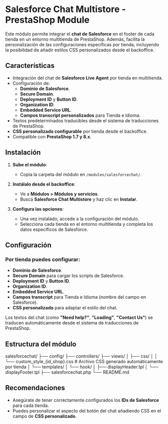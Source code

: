 # Salesforce Chat Multistore - PrestaShop Module

Este módulo permite integrar el **chat de Salesforce** en el footer de cada tienda en un entorno multitienda de PrestaShop. Además, facilita la personalización de las configuraciones específicas por tienda, incluyendo la posibilidad de añadir estilos CSS personalizados desde el backoffice.

## Características

- Integración del chat de **Salesforce Live Agent** por tienda en multitienda.
- Configuración de:
  - **Dominio de Salesforce**.
  - **Secure Domain**.
  - **Deployment ID** y **Button ID**.
  - **Organization ID**.
  - **Embedded Service URL**.
  - **Campos transcript personalizados** para Tienda e Idioma.
- Textos predeterminados traducibles desde el sistema de traducciones de PrestaShop.
- **CSS personalizado configurable** por tienda desde el backoffice.
- Compatible con **PrestaShop 1.7 y 8.x**.

## Instalación

1. **Sube el módulo**:
   - Copia la carpeta del módulo en `/modules/salesforcechat/`.
   
2. **Instálalo desde el backoffice**:
   - Ve a **Módulos > Módulos y servicios**.
   - Busca **Salesforce Chat Multistore** y haz clic en **Instalar**.

3. **Configura las opciones**:
   - Una vez instalado, accede a la configuración del módulo.
   - Selecciona cada tienda en el entorno multitienda y completa los datos específicos de Salesforce.

## Configuración

### Por tienda puedes configurar:

- **Dominio de Salesforce**.
- **Secure Domain** para cargar los scripts de Salesforce.
- **Deployment ID** y **Button ID**.
- **Organization ID**.
- **Embedded Service URL**.
- **Campos transcript** para Tienda e Idioma (nombre del campo en Salesforce).
- **CSS personalizado** para adaptar el estilo del chat.

Los textos del chat (como **"Need help?"**, **"Loading"**, **"Contact Us"**) se traducen automáticamente desde el sistema de traducciones de PrestaShop.

## Estructura del módulo

salesforcechat/ ├── config/ ├── controllers/ ├── views/ │ ├── css/ │ │ └── custom_style_{id_shop}.css # Archivo CSS generado automáticamente por tienda │ └── templates/ │ └── hook/ │ ├── displayHeader.tpl │ └── displayFooter.tpl ├── salesforcechat.php └── README.md

## Recomendaciones

- Asegúrate de tener correctamente configurados los **IDs de Salesforce** para cada tienda.
- Puedes personalizar el aspecto del botón del chat añadiendo CSS en el campo de **CSS personalizado**.
